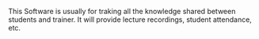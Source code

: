 This Software is usually for traking all the knowledge shared between students and trainer.
It will provide lecture recordings, student attendance, etc.
